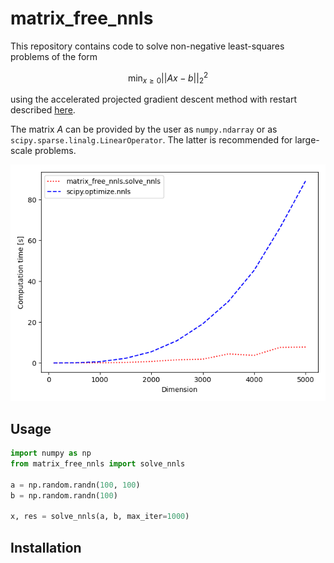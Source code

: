  matrix_free_nnls
 ===
 
This repository contains code to solve non-negative least-squares problems of the form

$$
\min_{x \geq 0} ||Ax - b||_2^2
$$

using the accelerated projected gradient descent method with restart described 
[here](https://angms.science/doc/NMF/nnls_pgd.pdf).

The matrix $A$ can be provided by the user as `numpy.ndarray` or as `scipy.sparse.linalg.LinearOperator`.
The latter is recommended for large-scale problems.

![image](https://github.com/FabianKP/matrix_free_nnls/blob/main/examples/comparison.png)

Usage
---

```python
import numpy as np
from matrix_free_nnls import solve_nnls

a = np.random.randn(100, 100)
b = np.random.randn(100)

x, res = solve_nnls(a, b, max_iter=1000)
```

Installation
---

